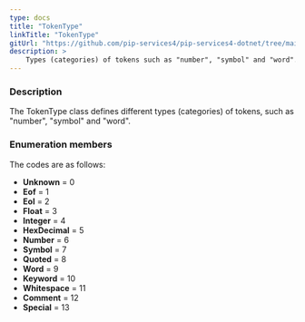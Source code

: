 ```yaml
---
type: docs
title: "TokenType"
linkTitle: "TokenType"
gitUrl: "https://github.com/pip-services4/pip-services4-dotnet/tree/main/pip-services4-expressions-dotnet"
description: > 
    Types (categories) of tokens such as "number", "symbol" and "word".
---
```


### Description

The TokenType class defines different types (categories) of tokens, such as "number", "symbol" and "word".


### Enumeration members

The codes are as follows:

- **Unknown** = 0
- **Eof** = 1
- **Eol** = 2
- **Float** = 3
- **Integer** = 4
- **HexDecimal** = 5
- **Number** = 6
- **Symbol** = 7
- **Quoted** = 8
- **Word** = 9
- **Keyword** = 10
- **Whitespace** = 11
- **Comment** = 12
- **Special** = 13
